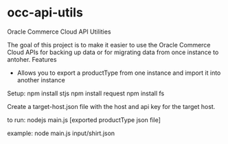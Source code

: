 # occ-api-utils
Oracle Commerce Cloud API Utilities

The goal of this project is to make it easier to use the Oracle Commerce Cloud APIs for backing up data or for migrating data from once instance to antoher. Features

- Allows you to export a productType from one instance and import it into another instance

Setup:
npm install stjs
npm install request
npm install fs

Create a target-host.json file with the host and api key for the target host.

to run:
nodejs main.js [exported productType json file]

example:
node main.js input/shirt.json

